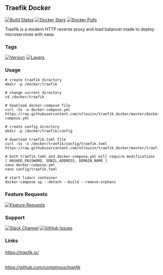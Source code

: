 [travis_logo]: https://travis-ci.org/stlouisn/traefik_docker.svg?branch=master
[travis_url]: https://travis-ci.org/stlouisn/traefik_docker
[docker_stars_logo]: https://img.shields.io/docker/stars/stlouisn/traefik.svg
[docker_pulls_logo]: https://img.shields.io/docker/pulls/stlouisn/traefik.svg
[docker_hub_url]: https://hub.docker.com/r/stlouisn/traefik
[microbadger_url]: https://microbadger.com/images/stlouisn/traefik
[feathub_data]: http://feathub.com/stlouisn/traefik_docker?format=svg
[feathub_url]: http://feathub.com/stlouisn/traefik_docker
[issues_url]: https://github.com/stlouisn/traefik_docker/issues
[slack_url]: https://stlouisn.slack.com/messages/CAFJUAVEZ

## Traefik Docker

[![Build Status][travis_logo]][travis_url]
[![Docker Stars][docker_stars_logo]][docker_hub_url]
[![Docker Pulls][docker_pulls_logo]][docker_hub_url]

Traefik is a modern HTTP reverse proxy and load balancer made to deploy microservices with ease.

### Tags

[![Version](https://images.microbadger.com/badges/version/stlouisn/traefik:latest.svg)][microbadger_url]
[![Layers](https://images.microbadger.com/badges/image/stlouisn/traefik:latest.svg)][microbadger_url]

### Usage

```
# create traefik directory
mkdir -p /docker/traefik

# change current directory
cd /docker/traefik

# download docker-compose file
curl -Ss -o docker-compose.yml https://raw.githubusercontent.com/stlouisn/traefik_docker/master/docker-compose.yml

# create config directory
mkdir -p /docker/traefik/config

# download traefik.toml file
curl -Ss -o /docker/traefik/config/traefik.toml https://raw.githubusercontent.com/stlouisn/traefik_docker/master/traefik.toml

# both traefik.toml and docker-compose.yml will require modifications [ HASHED_PASSWORD, EMAIL_ADDRESS, DOMAIN_NAME ]
nano docker-compose.yml
nano config/traefik.toml

# start lidarr container
docker-compose up --detach --build --remove-orphans
```

### Feature Requests

[![Feature Requests][feathub_data]][feathub_url]

### Support

[![Slack Channel](https://img.shields.io/badge/-message-no.svg?colorA=a7a7a7&colorB=3eb991&logo=slack&logoWidth=14)][slack_url]
[![GitHub Issues](https://img.shields.io/badge/-issues-no.svg?colorA=a7a7a7&colorB=e01563&logo=github&logoWidth=14)][issues_url]

### Links

###### *https://traefik.io/*
###### *https://github.com/containous/traefik*
